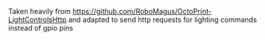Taken heavily from https://github.com/RoboMagus/OctoPrint-LightControlsHttp
and adapted to send http requests for lighting commands instead of gpio pins